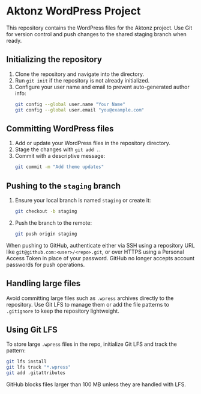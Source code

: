 # Aktonz WordPress Project

This repository contains the WordPress files for the Aktonz project. Use Git for version control and push changes to the shared staging branch when ready.

## Initializing the repository

1. Clone the repository and navigate into the directory.
2. Run `git init` if the repository is not already initialized.
3. Configure your user name and email to prevent auto-generated author info:
   ```bash
   git config --global user.name "Your Name"
   git config --global user.email "you@example.com"
   ```

## Committing WordPress files

1. Add or update your WordPress files in the repository directory.
2. Stage the changes with `git add .`.
3. Commit with a descriptive message:
   ```bash
   git commit -m "Add theme updates"
   ```

## Pushing to the `staging` branch

1. Ensure your local branch is named `staging` or create it:
   ```bash
   git checkout -b staging
   ```
2. Push the branch to the remote:
   ```bash
   git push origin staging
   ```

When pushing to GitHub, authenticate either via SSH using a repository URL like
`git@github.com:<user>/<repo>.git`, or over HTTPS using a Personal Access Token
in place of your password. GitHub no longer accepts account passwords for push
operations.

## Handling large files

Avoid committing large files such as `.wpress` archives directly to the repository. Use Git LFS to manage them or add the file patterns to `.gitignore` to keep the repository lightweight.

## Using Git LFS

To store large `.wpress` files in the repo, initialize Git LFS and track the pattern:

```bash
git lfs install
git lfs track "*.wpress"
git add .gitattributes
```

GitHub blocks files larger than 100 MB unless they are handled with LFS.
